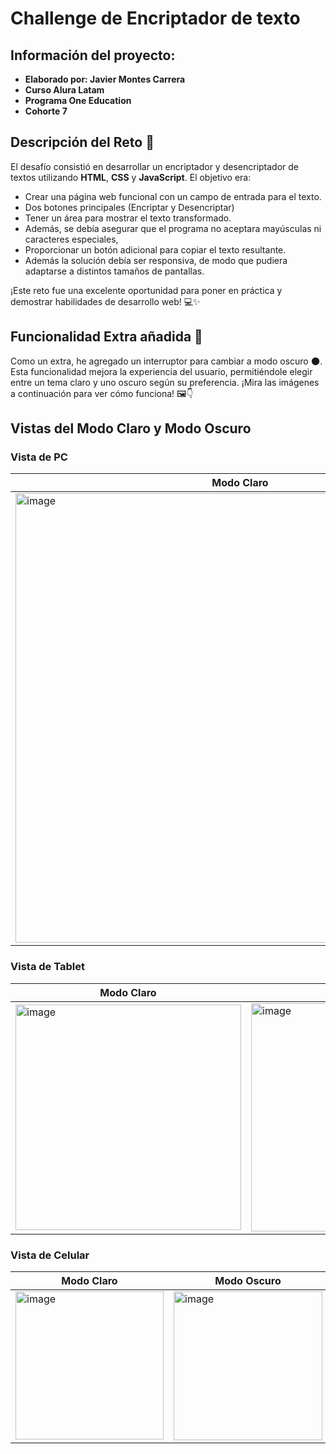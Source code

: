 # Challenge de Encriptador de texto
## Información del proyecto:
- **Elaborado por: Javier Montes Carrera**
- **Curso Alura Latam**
- **Programa One Education**
- **Cohorte 7**

## Descripción del Reto 🚀

El desafío consistió en desarrollar un encriptador y desencriptador de textos utilizando **HTML**, **CSS** y **JavaScript**.
El objetivo era:
- Crear una página web funcional con un campo de entrada para el texto.
- Dos botones principales (Encriptar y Desencriptar)
- Tener un área para mostrar el texto transformado.
- Además, se debía asegurar que el programa no aceptara mayúsculas ni caracteres especiales,
- Proporcionar un botón adicional para copiar el texto resultante.
- Además la solución debía ser responsiva, de modo que pudiera adaptarse a distintos tamaños de pantallas.

¡Este reto fue una excelente oportunidad para poner en práctica y demostrar habilidades de desarrollo web! 💻✨


## Funcionalidad Extra añadida 🌟

Como un extra, he agregado un interruptor para cambiar a modo oscuro 🌑. Esta funcionalidad mejora la experiencia del usuario, permitiéndole elegir entre un tema claro y uno oscuro según su preferencia. ¡Mira las imágenes a continuación para ver cómo funciona! 🖼️👇

## Vistas del Modo Claro y Modo Oscuro

### Vista de PC

| Modo Claro | Modo Oscuro |
| --- | --- |
| <img width="719" alt="image" src="https://github.com/javiermontescarrera/oracle-alura-encriptador-texto/assets/7554008/0c23db86-7b82-46f3-ba26-bd759cc67473"> | <img width="719" alt="image" src="https://github.com/javiermontescarrera/oracle-alura-encriptador-texto/assets/7554008/19c3bee5-7316-4953-bc1d-4176deb58ed6"> |

### Vista de Tablet

| Modo Claro | Modo Oscuro |
| --- | --- |
| <img width="361" alt="image" src="https://github.com/javiermontescarrera/oracle-alura-encriptador-texto/assets/7554008/6ecf27b8-a6eb-46a8-b84a-638632090fab"> | <img width="365" alt="image" src="https://github.com/javiermontescarrera/oracle-alura-encriptador-texto/assets/7554008/10337d3f-73b9-455a-8c5a-6f35a2287a7f"> |

### Vista de Celular

| Modo Claro | Modo Oscuro |
| --- | --- |
| <img width="237" alt="image" src="https://github.com/javiermontescarrera/oracle-alura-encriptador-texto/assets/7554008/af483276-bff5-4e9e-aa96-1d59f6d0aab0"> | <img width="238" alt="image" src="https://github.com/javiermontescarrera/oracle-alura-encriptador-texto/assets/7554008/f8d93670-a5c0-4afb-a120-f978405abf6f"> |

